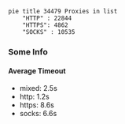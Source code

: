 
```mermaid
pie title 34479 Proxies in list
    "HTTP" : 22844
    "HTTPS": 4862
    "SOCKS" : 10535
```

### Some Info
#### Average Timeout

- mixed: 2.5s
- http: 1.2s
- https: 8.6s
- socks: 6.6s